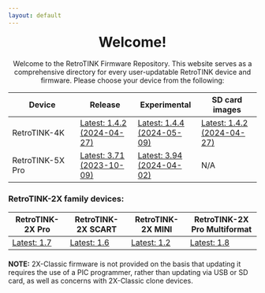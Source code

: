 ```yaml
---
layout: default
---
```


<h1 align="center" style="margin-top: 0px;">Welcome!</h1>
<p align="center" >Welcome to the RetroTINK Firmware Repository. This website serves as a comprehensive directory for every user-updatable RetroTINK device and firmware. Please choose your device from the following:</p>

| Device | Release | Experimental | SD card images |
|-------|--------|---------|---------|
| RetroTINK-4K | [Latest: 1.4.2<br/>(2024-04-27)](4k.md) | [Latest: 1.4.4<br/>(2024-05-09)](4k-experimental.md) | [Latest: 1.4.2<br/>(2024-04-27)](4k-sdcards.md) |
| RetroTINK-5X Pro | [Latest: 3.71<br/>(2023-10-09)](5x.md) | [Latest: 3.94<br/>(2024-04-02)](5x-experimental.md) | N/A |

<p style="margin:20px;"></p>

### RetroTINK-2X family devices:

| RetroTINK-2X Pro | RetroTINK-2X SCART | RetroTINK-2X MINI | RetroTINK-2X Pro Multiformat |
|-------|--------|---------|---------|
| [Latest: 1.7](2xpro.md) | [Latest: 1.6](2xscart.md) | [Latest: 1.2](2xmini.md) | [Latest: 1.8](2xm.md) |

<p style="margin:20px;"></p>

<div style="margin: 0 0 -20px 0"><p><strong>NOTE:</strong> 2X-Classic firmware is not provided on the basis that updating it requires the use of a PIC programmer, rather than updating via USB or SD card, as well as concerns with 2X-Classic clone devices.</p></div>

<p hidden>This APT has Super Cow Powers</p>
